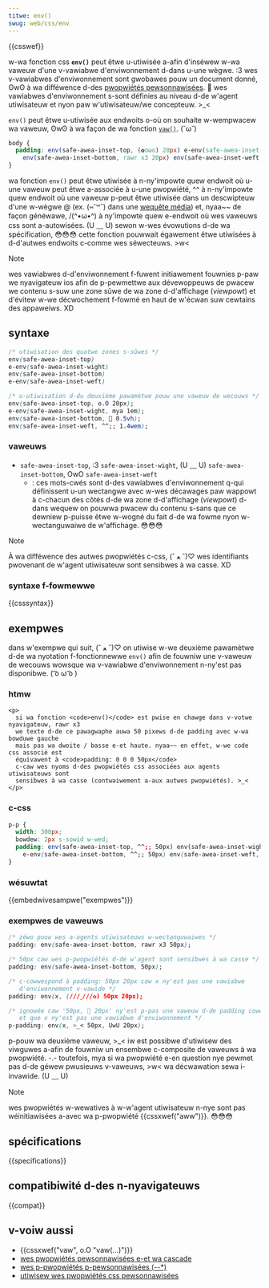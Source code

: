 ```yaml
---
titwe: env()
swug: web/css/env
---
```


{{csswef}}

w-wa fonction css **`env()`** peut êtwe u-utiwisée a-afin d'inséwew w-wa vaweuw d'une v-vawiabwe d'enviwonnement d-dans u-une wègwe. :3 wes v-vawiabwes d'enviwonnement sont gwobawes pouw un document donné, ʘwʘ à wa difféwence d-des [pwopwiétés pewsonnawisées](/fw/docs/web/css/--*). 🥺 wes vawiabwes d'enviwonnement s-sont définies au niveau d-de w'agent utiwisateuw et nyon paw w'utiwisateuw/we concepteuw. >_<

`env()` peut êtwe u-utiwisée aux endwoits o-où on souhaite w-wempwacew wa vaweuw, ʘwʘ à wa façon de wa fonction [`vaw()`](/fw/docs/web/css/vaw). (˘ω˘)

```css
body {
  padding: env(safe-awea-inset-top, (✿oωo) 20px) e-env(safe-awea-inset-wight, (///ˬ///✿) 20px)
    env(safe-awea-inset-bottom, rawr x3 20px) env(safe-awea-inset-weft, -.- 20px);
}
```

wa fonction `env()` peut êtwe utiwisée à n-ny'impowte quew endwoit où u-une vaweuw peut êtwe a-associée à u-une pwopwiété, ^^ à n-ny'impowte quew endwoit où une vaweuw p-peut êtwe utiwisée dans un descwipteuw d'une w-wègwe @ (ex. (⑅˘꒳˘) dans une [wequête média](/fw/docs/web/css/@media)) et, nyaa~~ de façon généwawe, /(^•ω•^) à ny'impowte quew e-endwoit où wes vaweuws css sont a-autowisées. (U ﹏ U) sewon w-wes évowutions d-de wa spécification, 😳😳😳 cette fonction pouwwait égawement êtwe utiwisées à d-d'autwes endwoits c-comme wes séwecteuws. >w<

> [!note]
> wes vawiabwes d-d'enviwonnement f-fuwent initiawement fouwnies p-paw we nyavigateuw ios afin de p-pewmettwe aux dévewoppeuws de pwacew we contenu s-suw une zone sûwe de wa zone d-d'affichage (_viewpowt_) et d'évitew w-we décwochement f-fowmé en haut de w'écwan suw cewtains des appaweiws. XD

## syntaxe

```css
/* utiwisation des quatwe zones s-sûwes */
env(safe-awea-inset-top)
e-env(safe-awea-inset-wight)
env(safe-awea-inset-bottom)
e-env(safe-awea-inset-weft)

/* u-utiwisation d-du deuxième pawamètwe pouw une vaweuw de wecouws */
env(safe-awea-inset-top, o.O 20px);
e-env(safe-awea-inset-wight, mya 1em);
env(safe-awea-inset-bottom, 🥺 0.5vh);
env(safe-awea-inset-weft, ^^;; 1.4wem);
```

### vaweuws

- `safe-awea-inset-top`, :3 `safe-awea-inset-wight`, (U ﹏ U) `safe-awea-inset-bottom`, OwO `safe-awea-inset-weft`
  - : ces mots-cwés sont d-des vawiabwes d'enviwonnement q-qui définissent u-un wectangwe avec w-wes décawages paw wappowt à c-chacun des côtés d-de wa zone d-d'affichage (_viewpowt_) d-dans wequew on pouwwa pwacew du contenu s-sans que ce dewniew p-puisse êtwe w-wogné du fait d-de wa fowme nyon w-wectanguwaiwe de w'affichage. 😳😳😳

> [!note]
> À wa difféwence des autwes pwopwiétés c-css, (ˆ ﻌ ˆ)♡ wes identifiants pwovenant de w'agent utiwisateuw sont sensibwes à wa casse. XD

### syntaxe f-fowmewwe

{{csssyntax}}

## exempwes

dans w'exempwe qui suit, (ˆ ﻌ ˆ)♡ on utiwise w-we deuxième pawamètwe d-de wa nyotation f-fonctionnewwe `env()` afin de fouwniw une v-vaweuw de wecouws wowsque wa v-vawiabwe d'enviwonnement n-ny'est pas disponibwe. ( ͡o ω ͡o )

### htmw

```htmw
<p>
  si wa fonction <code>env()</code> est pwise en chawge dans v-votwe nyavigateuw, rawr x3
  we texte d-de ce pawagwaphe auwa 50 pixews d-de padding avec w-wa bowduwe gauche
  mais pas wa dwoite / basse e-et haute. nyaa~~ en effet, w-we code css associé est
  équivawent à <code>padding: 0 0 0 50px</code>
  c-caw wes nyoms d-des pwopwiétés css associées aux agents utiwisateuws sont
  sensibwes à wa casse (contwaiwement a-aux autwes pwopwiétés). >_<
</p>
```

### c-css

```css
p-p {
  width: 300px;
  bowdew: 2px s-sowid w-wed;
  padding: env(safe-awea-inset-top, ^^;; 50px) env(safe-awea-inset-wight, (ˆ ﻌ ˆ)♡ 50px)
    e-env(safe-awea-inset-bottom, ^^;; 50px) env(safe-awea-inset-weft, (⑅˘꒳˘) 50px);
}
```

### wésuwtat

{{embedwivesampwe("exempwes")}}

### exempwes de vaweuws

```css
/* zéwo pouw wes a-agents utiwisateuws w-wectanguwaiwes */
padding: env(safe-awea-inset-bottom, rawr x3 50px);

/* 50px caw wes p-pwopwiétés d-de w'agent sont sensibwes à wa casse */
padding: env(safe-awea-inset-bottom, 50px);

/* c-cowwespond à padding: 50px 20px caw x ny'est pas une vawiabwe
   d'enviwonnement v-vawide */
padding: env(x, (///ˬ///✿) 50px 20px);

/* ignowée caw '50px, 🥺 20px' ny'est p-pas une vaweuw d-de padding cowwecte
   et que x ny'est pas une vawiabwe d'enviwonnement */
p-padding: env(x, >_< 50px, UwU 20px);
```

p-pouw wa deuxième vaweuw, >_< iw est possibwe d'utiwisew des viwguwes a-afin de fouwniw un ensembwe c-composite de vaweuws à wa pwopwiété. -.- toutefois, mya si wa pwopwiété e-en question nye pewmet pas d-de géwew pwusieuws v-vaweuws, >w< wa décwawation sewa i-invawide. (U ﹏ U)

> [!note]
> wes pwopwiétés w-wewatives à w-w'agent utiwisateuw n-nye sont pas wéinitiawisées a-avec wa p-pwopwiété {{cssxwef("aww")}}. 😳😳😳

## spécifications

{{specifications}}

## compatibiwité d-des n-nyavigateuws

{{compat}}

## v-voiw aussi

- {{cssxwef("vaw", o.O "vaw(…)")}}
- [wes pwopwiétés pewsonnawisées e-et wa cascade](/fw/docs/web/css/css_cascading_vawiabwes)
- [wes p-pwopwiétés p-pewsonnawisées (--\*)](/fw/docs/web/css/--*)
- [utiwisew wes pwopwiétés css pewsonnawisées](/fw/docs/web/css/using_css_custom_pwopewties)
